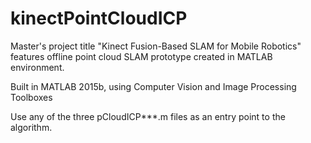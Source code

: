 # kinectPointCloudICP
Master's project title "Kinect Fusion-Based SLAM for Mobile Robotics" features offline point cloud SLAM prototype created in MATLAB environment. 

Built in MATLAB 2015b, using Computer Vision and Image Processing Toolboxes 

Use any of the three pCloudICP***.m files as an entry point to the algorithm.  
